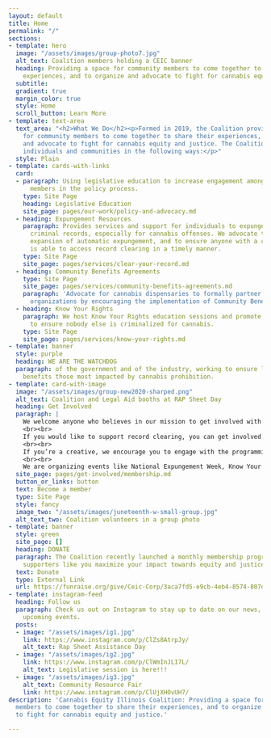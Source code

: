 ```yaml
---
layout: default
title: Home
permalink: "/"
sections:
- template: hero
  image: "/assets/images/group-photo7.jpg"
  alt_text: Coalition members holding a CEIC banner
  heading: Providing a space for community members to come together to share their
    experiences, and to organize and advocate to fight for cannabis equity and justice.
  subtitle: 
  gradient: true
  margin_color: true
  style: Home
  scroll_button: Learn More
- template: text-area
  text_area: "<h2>What We Do</h2><p>Formed in 2019, the Coalition provides a space
    for community members to come together to share their experiences, and to organize
    and advocate to fight for cannabis equity and justice. The Coalition supports
    individuals and communities in the following ways:</p>"
  style: Plain
- template: cards-with-links
  card:
  - paragraph: Using legislative education to increase engagement amongst our community
      members in the policy process.
    type: Site Page
    heading: Legislative Education
    site_page: pages/our-work/policy-and-advocacy.md
  - heading: Expungement Resources
    paragraph: Provides services and support for individuals to expunge or seal their
      criminal records, especially for cannabis offenses. We advocate to promote the
      expansion of automatic expungement, and to ensure anyone with a criminal record
      is able to access record clearing in a timely manner.
    type: Site Page
    site_page: pages/services/clear-your-record.md
  - heading: Community Benefits Agreements
    type: Site Page
    site_page: pages/services/community-benefits-agreements.md
    paragraph: 'Advocate for cannabis dispensaries to formally partner with community
      organizations by encouraging the implementation of Community Benefits Agreements. '
  - heading: Know Your Rights
    paragraph: We host Know Your Rights education sessions and promote KYR information
      to ensure nobody else is criminalized for cannabis.
    type: Site Page
    site_page: pages/services/know-your-rights.md
- template: banner
  style: purple
  heading: WE ARE THE WATCHDOG
  paragraph: of the government and of the industry, working to ensure legalization
    benefits those most impacted by cannabis prohibition.
- template: card-with-image
  image: "/assets/images/group-new2020-sharped.png"
  alt_text: Coalition and Legal Aid booths at RAP Sheet Day
  heading: Get Involved
  paragraph: |
    We welcome anyone who believes in our mission to get involved with us.
    <br><br>
    If you would like to support record clearing, you can get involved in organizing events and opportunities for expungement, assist people through the expungement process, or help promote education on record clearing!
    <br><br>
    If you’re a creative, we encourage you to engage with the programming of the Coalition, and use your skills to promote this work, present these programs to the public through graphic design, video, etc., and to help curate content for our social media!
    <br><br>
    We are organizing events like National Expungement Week, Know Your Rights, and resource fairs. We need support to ensure those events are effective, safe, and impactful for all involved!
  site_page: pages/get-involved/membership.md
  button_or_links: button
  text: Become a member
  type: Site Page
  style: fancy
  image_two: "/assets/images/juneteenth-w-small-group.jpg"
  alt_text_two: Coalition volunteers in a group photo
- template: banner
  style: green
  site_page: []
  heading: DONATE
  paragraph: The Coalition recently launched a monthly membership program to help
    supporters like you maximize your impact towards equity and justice.
  text: Donate
  type: External Link
  url: https://funraise.org/give/Ceic-Corp/3aca7fd5-e9cb-4eb4-8574-807dbbb8bc93/
- template: instagram-feed
  heading: Follow us
  paragraph: Check us out on Instagram to stay up to date on our news, resources and
    upcoming events.
  posts:
  - image: "/assets/images/ig1.jpg"
    link: https://www.instagram.com/p/ClZs8AtrpJy/
    alt_text: Rap Sheet Assistance Day
  - image: "/assets/images/ig2.jpg"
    link: https://www.instagram.com/p/ClWmInJLI7L/
    alt_text: Legislative session is here!!!
  - image: "/assets/images/ig3.jpg"
    alt_text: Community Resource Fair
    link: https://www.instagram.com/p/ClUjXHOvUH7/
description: 'Cannabis Equity Illinois Coalition: Providing a space for community
  members to come together to share their experiences, and to organize and advocate
  to fight for cannabis equity and justice.'

---
```

